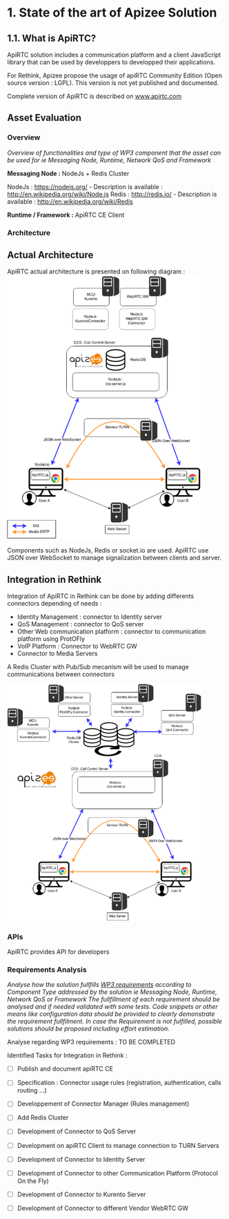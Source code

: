 # 1. State of the art of Apizee Solution
## 1.1. What is ApiRTC?

ApiRTC solution includes a communication platform and a client JavaScript library that can be used by developpers to developped their applications.

For Rethink, Apizee propose the usage of apiRTC Community Edition (Open source version : LGPL). This version is not yet published and documented.

Complete version of ApiRTC is described on www.apirtc.com


## Asset Evaluation

### Overview

*Overview of functionalities and type of WP3 component that the asset can be used for ie Messaging Node, Runtime, Network QoS and Framework*

**Messaging Node :** NodeJs + Redis Cluster

NodeJs : https://nodejs.org/ - Description is available : http://en.wikipedia.org/wiki/Node.js
Redis : http://redis.io/ - Description is available : http://en.wikipedia.org/wiki/Redis

**Runtime / Framework :** ApiRTC CE Client


### Architecture

## Actual Architecture

ApiRTC actual architecture is presented on following diagram :
<img src="ApiRTC-ReTHINK.png" width="450">

Components such as NodeJs, Redis or socket.io are used.
ApiRTC use JSON over WebSocket to manage signalization between clients and server.

## Integration in Rethink

Integration of ApiRTC in Rethink can be done by adding differents connectors depending of needs :
- Identity Management : connector to Identity server
- QoS Management : connector to QoS server
- Other Web communication platform : connector to communication platform using ProtOFly
- VoIP Platform : Connector to WebRTC GW 
- Connector to Media Servers

A Redis Cluster with Pub/Sub mecanism will be used to manage communications between connectors

<img src="ApiRTC-IntegrationInReTHINK.png" width="450">                                                                     
                                                                            
### APIs

ApiRTC provides API for developers

### Requirements Analysis

*Analyse how the solution fullfills [WP3 requirements](selection-criteria.md) according to Component Type addressed by the solution ie Messaging Node, Runtime, Network QoS or Framework*
*The fullfillment of each requirement should be analysed and if needed validated with some tests. Code snippets or other means like configuration data should be provided to clearly demonstrate the requirement fullfilment.
In case the Requirement is not fulfilled, possible solutions should be proposed including effort estimation.*


Analyse regarding WP3 requirements :
TO BE COMPLETED


Identified Tasks for Integration in Rethink :

 - [ ] Publish and document apiRTC CE
 - [ ] Specification : Connector usage rules (registration, authentication, calls routing ...)
 - [ ] Developpement of Connector Manager (Rules management)
 - [ ] Add Redis Cluster
 - [ ] Development of Connector to QoS Server
 - [ ] Development on apiRTC Client to manage connection to TURN Servers
 - [ ] Development of Connector to Identity Server
 - [ ] Development of Connector to other Communication Platform (Protocol On the Fly)
 - [ ] Development of Connector to Kurento Server
 - [ ] Development of Connector to different Vendor WebRTC GW


